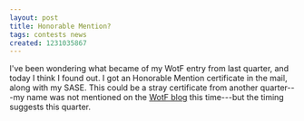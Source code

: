 ```yaml
---
layout: post
title: Honorable Mention?
tags: contests news
created: 1231035867
---
```

I've been wondering what became of my WotF entry from last quarter, and today I think I found out.  I got an Honorable Mention certificate in the mail, along with my SASE.  This could be a stray certificate from another quarter---my name was not mentioned on the [WotF blog](http://wotfblog.galaxypress.com/) this time---but the timing suggests this quarter.
